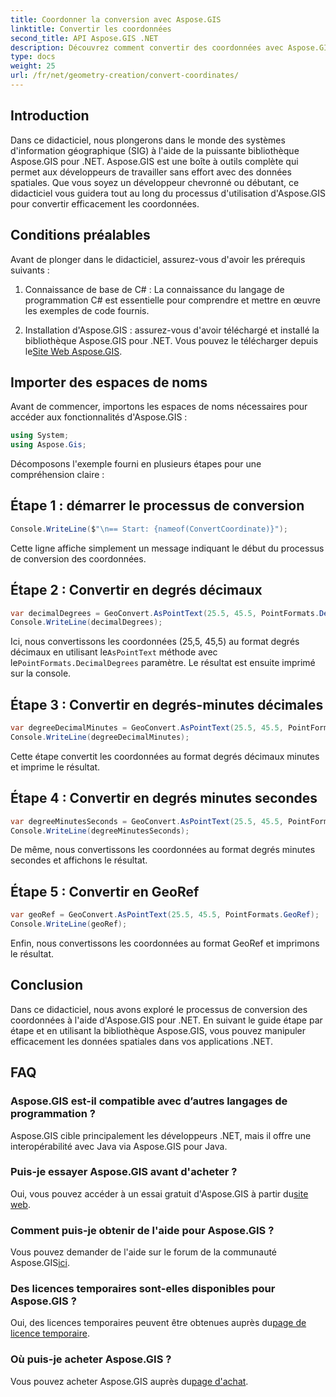 ```yaml
---
title: Coordonner la conversion avec Aspose.GIS
linktitle: Convertir les coordonnées
second_title: API Aspose.GIS .NET
description: Découvrez comment convertir des coordonnées avec Aspose.GIS pour .NET. Guide étape par étape, prérequis et FAQ fournis.
type: docs
weight: 25
url: /fr/net/geometry-creation/convert-coordinates/
---
```

## Introduction
Dans ce didacticiel, nous plongerons dans le monde des systèmes d'information géographique (SIG) à l'aide de la puissante bibliothèque Aspose.GIS pour .NET. Aspose.GIS est une boîte à outils complète qui permet aux développeurs de travailler sans effort avec des données spatiales. Que vous soyez un développeur chevronné ou débutant, ce didacticiel vous guidera tout au long du processus d'utilisation d'Aspose.GIS pour convertir efficacement les coordonnées.
## Conditions préalables
Avant de plonger dans le didacticiel, assurez-vous d'avoir les prérequis suivants :
1. Connaissance de base de C# : La connaissance du langage de programmation C# est essentielle pour comprendre et mettre en œuvre les exemples de code fournis.
  
2.  Installation d'Aspose.GIS : assurez-vous d'avoir téléchargé et installé la bibliothèque Aspose.GIS pour .NET. Vous pouvez le télécharger depuis le[Site Web Aspose.GIS](https://releases.aspose.com/gis/net/).

## Importer des espaces de noms
Avant de commencer, importons les espaces de noms nécessaires pour accéder aux fonctionnalités d'Aspose.GIS :
```csharp
using System;
using Aspose.Gis;
```

Décomposons l'exemple fourni en plusieurs étapes pour une compréhension claire :
## Étape 1 : démarrer le processus de conversion
```csharp
Console.WriteLine($"\n== Start: {nameof(ConvertCoordinate)}");
```
Cette ligne affiche simplement un message indiquant le début du processus de conversion des coordonnées.
## Étape 2 : Convertir en degrés décimaux
```csharp
var decimalDegrees = GeoConvert.AsPointText(25.5, 45.5, PointFormats.DecimalDegrees);
Console.WriteLine(decimalDegrees);
```
 Ici, nous convertissons les coordonnées (25,5, 45,5) au format degrés décimaux en utilisant le`AsPointText` méthode avec le`PointFormats.DecimalDegrees` paramètre. Le résultat est ensuite imprimé sur la console.
## Étape 3 : Convertir en degrés-minutes décimales
```csharp
var degreeDecimalMinutes = GeoConvert.AsPointText(25.5, 45.5, PointFormats.DegreeDecimalMinutes);
Console.WriteLine(degreeDecimalMinutes);
```
Cette étape convertit les coordonnées au format degrés décimaux minutes et imprime le résultat.
## Étape 4 : Convertir en degrés minutes secondes
```csharp
var degreeMinutesSeconds = GeoConvert.AsPointText(25.5, 45.5, PointFormats.DegreeMinutesSeconds);
Console.WriteLine(degreeMinutesSeconds);
```
De même, nous convertissons les coordonnées au format degrés minutes secondes et affichons le résultat.
## Étape 5 : Convertir en GeoRef
```csharp
var geoRef = GeoConvert.AsPointText(25.5, 45.5, PointFormats.GeoRef);
Console.WriteLine(geoRef);
```
Enfin, nous convertissons les coordonnées au format GeoRef et imprimons le résultat.

## Conclusion
Dans ce didacticiel, nous avons exploré le processus de conversion des coordonnées à l'aide d'Aspose.GIS pour .NET. En suivant le guide étape par étape et en utilisant la bibliothèque Aspose.GIS, vous pouvez manipuler efficacement les données spatiales dans vos applications .NET.
## FAQ
### Aspose.GIS est-il compatible avec d’autres langages de programmation ?
Aspose.GIS cible principalement les développeurs .NET, mais il offre une interopérabilité avec Java via Aspose.GIS pour Java.
### Puis-je essayer Aspose.GIS avant d'acheter ?
 Oui, vous pouvez accéder à un essai gratuit d'Aspose.GIS à partir du[site web](https://releases.aspose.com/).
### Comment puis-je obtenir de l'aide pour Aspose.GIS ?
 Vous pouvez demander de l'aide sur le forum de la communauté Aspose.GIS[ici](https://forum.aspose.com/c/gis/33).
### Des licences temporaires sont-elles disponibles pour Aspose.GIS ?
 Oui, des licences temporaires peuvent être obtenues auprès du[page de licence temporaire](https://purchase.aspose.com/temporary-license/).
### Où puis-je acheter Aspose.GIS ?
 Vous pouvez acheter Aspose.GIS auprès du[page d'achat](https://purchase.aspose.com/buy).